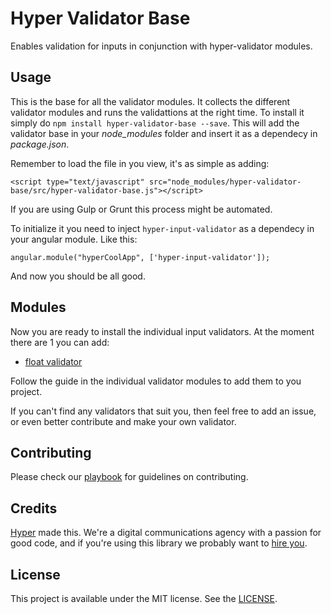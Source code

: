 # Hyper Validator Base

Enables validation for inputs in conjunction with hyper-validator modules.

## Usage

This is the base for all the validator modules. It collects the different validator modules and runs the
validattions at the right time. To install it simply do `npm install hyper-validator-base --save`.
This will add the validator base in your *node_modules* folder and insert it as a dependecy in *package.json*.

Remember to load the file in you view, it's as simple as adding:

```
<script type="text/javascript" src="node_modules/hyper-validator-base/src/hyper-validator-base.js"></script>
```

If you are using Gulp or Grunt this process might be automated.

To initialize it you need to inject `hyper-input-validator` as a dependecy in your angular module. Like this:

```
angular.module("hyperCoolApp", ['hyper-input-validator']);
```

And now you should be all good.

## Modules

Now you are ready to install the individual input validators. At the moment there are 1 you can add:
- [float validator]

[float validator]: https://github.com/hyperoslo/hyper-validator-float

Follow the guide in the individual validator modules to add them to you project.

If you can't find any validators that suit you, then feel free to add an issue, or even better
contribute and make your own validator.

## Contributing

Please check our [playbook] for guidelines on contributing.

[playbook]: https://github.com/hyperoslo/playbook/blob/master/GIT_AND_GITHUB.md

## Credits

[Hyper] made this. We're a digital communications agency with a passion for good
code, and if you're using this library we probably want to [hire you].

[hyper]: http://hyper.no
[hire you]: http://www.hyper.no/jobs

## License

This project is available under the MIT license. See the [LICENSE].

[license]: https://github.com/hyperoslo/hyper-content-for-angular/blob/master/LICENSE.md